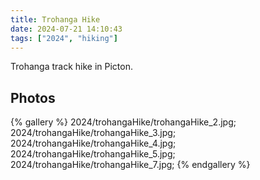 ```yaml
---
title: Trohanga Hike
date: 2024-07-21 14:10:43
tags: ["2024", "hiking"]
---
```


Trohanga track hike in Picton.

## Photos

{% gallery %}
2024/trohangaHike/trohangaHike_2.jpg;
2024/trohangaHike/trohangaHike_3.jpg;
2024/trohangaHike/trohangaHike_4.jpg;
2024/trohangaHike/trohangaHike_5.jpg;
2024/trohangaHike/trohangaHike_7.jpg;
{% endgallery %}
